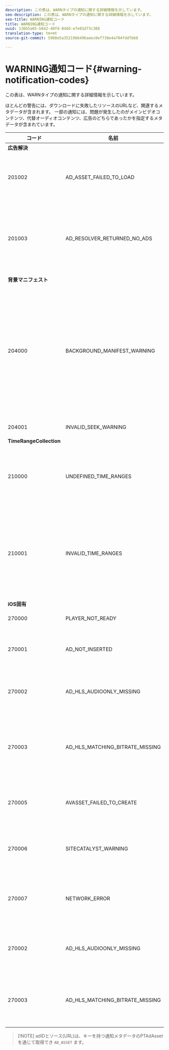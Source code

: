 ```yaml
---
description: この表は、WARNタイプの通知に関する詳細情報を示しています。
seo-description: この表は、WARNタイプの通知に関する詳細情報を示しています。
seo-title: WARNING通知コード
title: WARNING通知コード
uuid: 136b5a65-b842-40fd-8ddd-efe01d73c388
translation-type: tm+mt
source-git-commit: 5908e5a3521966496aeec0ef730e4a704fddfb68

---
```



# WARNING通知コード{#warning-notification-codes}

この表は、WARNタイプの通知に関する詳細情報を示しています。

<!--<a id="section_F25366B6703040E3ADA993C113618F01"></a>-->

ほとんどの警告には、ダウンロードに失敗したリソースのURLなど、関連するメタデータが含まれます。 一部の通知には、問題が発生したのがメインビデオコンテンツ、代替オーディオコンテンツ、広告のどちらであったかを指定するメタデータが含まれています。

<table frame="all" colsep="1" rowsep="1" id="table_C24772DF203B4DB2ACE6B475698C4C58"> 
 <thead> 
  <tr rowsep="1"> 
   <th colname="1" class="entry"> コード </th> 
   <th colname="2" class="entry"> 名前 </th> 
   <th colname="3" class="entry"> InnerNotification </th> 
   <th colname="4" class="entry"> メタデータキー </th> 
   <th colname="5" class="entry"> コメント </th> 
  </tr> 
 </thead>
 <tbody> 
  <tr rowsep="1"> 
   <td colname="1"><b>広告解決</b> </td> 
   <td colname="2"> </td>
   <td colname="3"> </td>
   <td colname="4"> </td>
   <td colname="5"> </td>
  </tr> 
  <tr rowsep="1"> 
   <td colname="1"><span class="codeph"> 201002</span> </td> 
   <td colname="2"><span class="codeph"> AD_ASSET_FAILED_TO_LOAD</span> </td> 
   <td colname="3"> <p>なし </p> </td> 
   <td colname="4"><span class="codeph"> AD_ASSET, INTERNAL_ERROR</span> </td> 
   <td colname="5"> <p>広告クリエイティブの読み込み中にエラーが発生しました。 </p> </td> 
  </tr> 
  <tr rowsep="1"> 
   <td colname="1"><span class="codeph"> 201003</span> </td> 
   <td colname="2"><span class="codeph"> AD_RESOLVER_RETURNED_NO_ADS</span> </td> 
   <td colname="3"> <p>なし </p> </td> 
   <td colname="4"><span class="codeph"> INTERNAL_ERROR, AD_ID,DESCRIPTION</span> </td> 
   <td colname="5"> <p>VAST URLが無効であるか、VASTラッパーから広告が返されなかったため、広告の解決に失敗しました。 </p> </td> 
  </tr> 
  <tr rowsep="1"> 
   <td colname="1"><b>背景マニフェスト</b> </td> 
   <td colname="2"> </td>
   <td colname="3"> </td>
   <td colname="4"> </td>
   <td colname="5"> </td>
  </tr> 
  <tr rowsep="1"> 
   <td colname="1"><span class="codeph"> 204000 </span> </td> 
   <td colname="2"><span class="codeph"> BACKGROUND_MANIFEST_WARNING</span> </td> 
   <td colname="3"> <p>なし </p> </td> 
   <td colname="4"><span class="codeph"> BACKGROUND_MANIFEST_WARNING_ERROR</span> <span class="codeph"> BACKGROUND_MANIFEST_WARNING_NAME</span><span class="codeph"> DESCRIPTION</span> </td> 
   <td colname="5"> <p> バックグラウンドマニフェストのダウンロード中にエラーが発生しました。 バックグラウンドマニフェストの更新に関する問題は、TVSDKの警告としてディスパッチされ、再生が停止することはありません。 </p> </td> 
  </tr> 
  <tr rowsep="1"> 
   <td colname="1"><span class="codeph"> 204001 </span> </td> 
   <td colname="2"><span class="codeph"> INVALID_SEEK_WARNING</span> </td> 
   <td colname="3"> <p>なし </p> </td> 
   <td colname="4"><span class="codeph"> 説明</span> </td> 
   <td colname="5"> <p></p> </td> 
  </tr> 
  <tr rowsep="1"> 
   <td colname="1"><b>TimeRangeCollection</b> </td> 
   <td colname="2"> </td>
   <td colname="3"> </td>
   <td colname="4"> </td>
   <td colname="5"> </td>
  </tr> 
  <tr rowsep="1"> 
   <td colname="1"><span class="codeph"> 210000 </span> </td> 
   <td colname="2"><span class="codeph"> UNDEFINED_TIME_RANGES </span> </td> 
   <td colname="3"> <p>なし </p> </td> 
   <td colname="4"> なし </td> 
   <td colname="5"> 広告シグナリングモードは、カスタム範囲として定義されていますが、定義された範囲はありません。 </td> 
  </tr> 
  <tr rowsep="1"> 
   <td colname="1"><span class="codeph"> 210001 </span> </td> 
   <td colname="2"><span class="codeph"> INVALID_TIME_RANGES </span> </td> 
   <td colname="3"> <p>なし </p> </td> 
   <td colname="4"><span class="codeph"> 説明 </span> </td> 
   <td colname="5"> <p> 1つ以上の時間範囲が無効で、無視または変更されます。 </p> <p> DESCRIPTIONは、無効な範囲の説明を含む文字列です。 </p> </td> 
  </tr> 
  <tr rowsep="1"> 
   <td colname="1"><b>iOS固有</b> </td> 
   <td colname="2"> </td>
   <td colname="3"> </td>
   <td colname="4"> </td>
   <td colname="5"> </td>
  </tr> 
  <tr rowsep="1"> 
   <td colname="1"><span class="codeph"> 270000 </span> </td> 
   <td colname="2"><span class="codeph"> PLAYER_NOT_READY </span> </td> 
   <td colname="3"> <p>なし </p> </td> 
   <td colname="4"><span class="codeph"> 説明 </span> </td> 
   <td colname="5"> </td> 
  </tr> 
  <tr rowsep="1"> 
   <td colname="1"><span class="codeph"> 270001 </span> </td> 
   <td colname="2"><span class="codeph"> AD_NOT_INSERTED </span> </td> 
   <td colname="3"> <p>なし </p> </td> 
   <td colname="4"> <p>なし </p> </td> 
   <td colname="5"> <p>ADがストリームに挿入されませんでした。 </p> </td> 
  </tr> 
  <tr rowsep="1"> 
   <td colname="1"><span class="codeph"> 270002 </span> </td> 
   <td colname="2"><span class="codeph"> AD_HLS_AUDIOONLY_MISSING </span> </td> 
   <td colname="3"><span class="codeph"> AD_NOT_INSERTED </span> </td> 
   <td colname="4"> <p>なし </p> </td> 
   <td colname="5"> <p>広告にオーディオ専用ストリームが含まれていない </p> </td> 
  </tr> 
  <tr rowsep="1"> 
   <td colname="1"><span class="codeph"> 270003 </span> </td> 
   <td colname="2"><span class="codeph"> AD_HLS_MATCHING_BITRATE_MISSING </span> </td> 
   <td colname="3"><span class="codeph"> AD_NOT_INSERTED </span> </td> 
   <td colname="4"> <p>なし </p> </td> 
   <td colname="5"> <p>コンテンツの現在のビットレートに一致する広告ストリームが見つかりません。 </p> <p>  </p> </td> 
  </tr> 
  <tr rowsep="1"> 
   <td colname="1"><span class="codeph"> 270005 </span> </td> 
   <td colname="2"><span class="codeph"> AVASSET_FAILED_TO_CREATE </span> </td> 
   <td colname="3"><span class="codeph"> PLAYBACK_ERROR </span> </td> 
   <td colname="4"> <p>なし </p> </td> 
   <td colname="5"> <p>AVAssetの作成時にエラーが発生しました。 </p> </td> 
  </tr> 
  <tr rowsep="1"> 
   <td colname="1"><span class="codeph"> 270006 </span> </td> 
   <td colname="2"><span class="codeph"> SITECATALYST_WARNING </span> </td> 
   <td colname="3"> <p>なし </p> </td> 
   <td colname="4"><span class="codeph"> 説明 </span> </td> 
   <td colname="5"> <p>警告：sitecatalystの警告の説明を参照してください。 </p> </td> 
  </tr> 
  <tr rowsep="1"> 
   <td colname="1"><span class="codeph"> 270007 </span> </td> 
   <td colname="2"><span class="codeph"> NETWORK_ERROR </span> </td> 
   <td colname="3"> <p>なし </p> </td> 
   <td colname="4"><span class="codeph"> URL </span> </td> 
   <td colname="5"> <p>ネットワークからデータを取得中にエラーが発生しました。 </p> </td> 
  </tr> 
  <tr rowsep="1"> 
   <td colname="1"><span class="codeph"> 270002</span> </td> 
   <td colname="2"><span class="codeph"> AD_HLS_AUDIOONLY_MISSING</span> </td> 
   <td colname="3"> <p>なし </p> </td> 
   <td colname="4"><span class="codeph"> AD_ASSET</span> </td> 
   <td colname="5"> <p>この広告のオーディオが見つからないため、聞こえません </p> </td> 
  </tr> 
  <tr rowsep="1"> 
   <td colname="1"><span class="codeph"> 270003</span> </td> 
   <td colname="2"><span class="codeph"> AD_HLS_MATCHING_BITRATE_MISSING</span> </td> 
   <td colname="3"> <p>なし </p> </td> 
   <td colname="4"><span class="codeph"> AD_ASSET</span> </td> 
   <td colname="5"> <p>一致するビットレートが見つかりません。 </p> <p>  </p>
    <!-- workaround for PDF having too much negative kerning in column 2 --> </td> 
  </tr> 
 </tbody> 
</table>

>[!NOTE] adIDとソース(URL)は、キーを持つ通知メタデータのPTAdAssetを通じて取得でき `AD_ASSET` ます。
